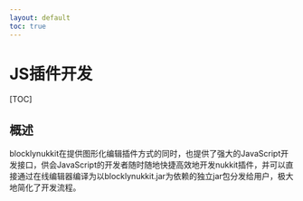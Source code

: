 ```yaml
---
layout: default
toc: true
---
```

# JS插件开发  
[TOC]
## 概述
blocklynukkit在提供图形化编辑插件方式的同时，也提供了强大的JavaScript开发接口，供会JavaScript的开发者随时随地快捷高效地开发nukkit插件，并可以直接通过在线编辑器编译为以blocklynukkit.jar为依赖的独立jar包分发给用户，极大地简化了开发流程。

